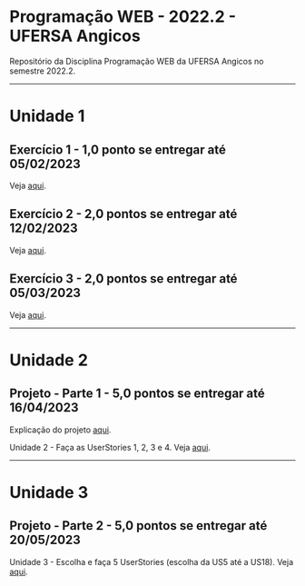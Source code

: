  # Programação WEB - 2022.2 - UFERSA Angicos
Repositório da Disciplina Programação WEB da UFERSA Angicos no semestre 2022.2.

---

# Unidade 1

## Exercício 1 - 1,0 ponto se entregar até 05/02/2023
Veja [aqui](u1_exercicio1/).

## Exercício 2 - 2,0 pontos se entregar até 12/02/2023
Veja [aqui](u1_exercicio2/).

## Exercício 3 - 2,0 pontos se entregar até 05/03/2023
Veja [aqui](u1_exercicio3/).

---

# Unidade 2
## Projeto - Parte 1 - 5,0 pontos se entregar até 16/04/2023
Explicação do projeto [aqui](biritaShop_xicoArruda/).

Unidade 2 - Faça as UserStories 1, 2, 3 e 4. Veja [aqui](https://drive.google.com/open?id=1UUwexsOkzN7AoTFTOe0B9cQ_H4Km_ZJu).

---

# Unidade 3
## Projeto - Parte 2 - 5,0 pontos se entregar até 20/05/2023
Unidade 3 - Escolha e faça 5 UserStories (escolha da US5 até a US18). Veja [aqui](https://drive.google.com/open?id=1UUwexsOkzN7AoTFTOe0B9cQ_H4Km_ZJu).
